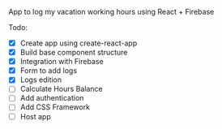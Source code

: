 App to log my vacation working hours using React + Firebase

Todo:

- [x] Create app using create-react-app
- [x] Build base component structure
- [x] Integration with Firebase
- [x] Form to add logs
- [x] Logs edition
- [ ] Calculate Hours Balance
- [ ] Add authentication
- [ ] Add CSS Framework
- [ ] Host app
